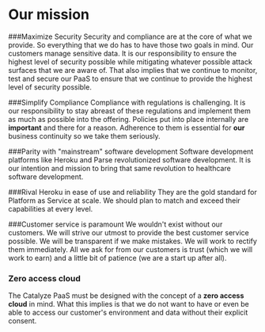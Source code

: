 # Our mission


###Maximize Security
Security and compliance are at the core of what we provide. So everything that we do has to have those two goals in mind. Our customers manage sensitive data. It is our responsibility to ensure the highest level of security possible while mitigating whatever possible attack surfaces that we are aware of. That also implies that we continue to monitor, test and secure our PaaS to ensure that we continue to provide the highest level of security possible.


###Simplify Compliance
Compliance with regulations is challenging. It is our responsibility to stay abreast of these regulations and implement them as much as possible into the offering. Policies put into place internally are **important** and there for a reason. Adherence to them is essential for **our** business continuity so we take them seriously.


###Parity with "mainstream" software development
Software development platforms like Heroku and Parse revolutionized software development. It is our intention and mission to bring that same revolution to healthcare software development.


###Rival Heroku in ease of use and reliability
They are the gold standard for Platform as Service at scale. We should plan to match and exceed their capabilities at every level.

###Customer service is paramount
We wouldn't exist without our customers. We will strive our utmost to provide the best customer service possible. We will be transparent if we make mistakes. We will work to rectify them immediately. All we ask for from our customers is trust (which we will work to earn) and a little bit of patience (we are a start up after all).

### Zero access cloud
The Catalyze PaaS must be designed with the concept of a **zero access cloud** in mind. What this implies is that we do not want to have or even be able to access our customer's environment and data without their explicit consent.
